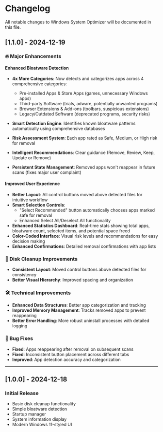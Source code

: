 # Changelog

All notable changes to Windows System Optimizer will be documented in this file.

## [1.1.0] - 2024-12-19

### 🔥 Major Enhancements

#### Enhanced Bloatware Detection
- **4x More Categories**: Now detects and categorizes apps across 4 comprehensive categories:
  - Pre-installed Apps & Store Apps (games, unnecessary Windows apps)
  - Third-party Software (trials, adware, potentially unwanted programs)
  - Browser Extensions & Add-ons (toolbars, suspicious extensions)
  - Legacy/Outdated Software (deprecated programs, security risks)

- **Smart Detection Engine**: Identifies known bloatware patterns automatically using comprehensive databases
- **Risk Assessment System**: Each app rated as Safe, Medium, or High risk for removal
- **Intelligent Recommendations**: Clear guidance (Remove, Review, Keep, Update or Remove)
- **Persistent State Management**: Removed apps won't reappear in future scans (fixes major user complaint)

#### Improved User Experience
- **Better Layout**: All control buttons moved above detected files for intuitive workflow
- **Smart Selection Controls**:
  - "Select Recommended" button automatically chooses apps marked safe for removal
  - Enhanced Select All/Deselect All functionality
- **Enhanced Statistics Dashboard**: Real-time stats showing total apps, bloatware count, selected items, and potential space freed
- **Color-Coded Interface**: Visual risk levels and recommendations for easy decision making
- **Enhanced Confirmations**: Detailed removal confirmations with app lists

### 🧹 Disk Cleanup Improvements
- **Consistent Layout**: Moved control buttons above detected files for consistency
- **Better Visual Hierarchy**: Improved spacing and organization

### 🛠️ Technical Improvements
- **Enhanced Data Structures**: Better app categorization and tracking
- **Improved Memory Management**: Tracks removed apps to prevent reappearing
- **Better Error Handling**: More robust uninstall processes with detailed logging

### 🐛 Bug Fixes
- **Fixed**: Apps reappearing after removal on subsequent scans
- **Fixed**: Inconsistent button placement across different tabs
- **Improved**: App detection accuracy and categorization

---

## [1.0.0] - 2024-12-18

### Initial Release
- Basic disk cleanup functionality
- Simple bloatware detection
- Startup manager
- System information display
- Modern Windows 11-styled UI 